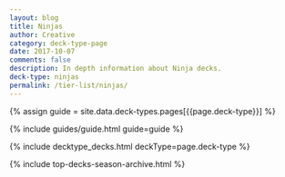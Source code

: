 ```yaml
---
layout: blog
title: Ninjas
author: Creative
category: deck-type-page
date: 2017-10-07
comments: false
description: In depth information about Ninja decks.
deck-type: ninjas
permalink: /tier-list/ninjas/
---
```


{% assign guide = site.data.deck-types.pages[{{page.deck-type}}] %}

{% include guides/guide.html guide=guide %}

{% include decktype_decks.html deckType=page.deck-type %}

{% include top-decks-season-archive.html %}